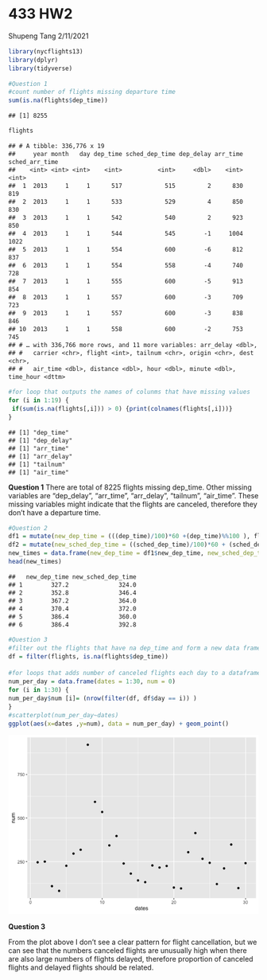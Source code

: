 433 HW2
================
Shupeng Tang
2/11/2021

``` r
library(nycflights13)
library(dplyr)
library(tidyverse)
```

``` r
#Question 1
#count number of flights missing departure time
sum(is.na(flights$dep_time))
```

    ## [1] 8255

``` r
flights
```

    ## # A tibble: 336,776 x 19
    ##     year month   day dep_time sched_dep_time dep_delay arr_time sched_arr_time
    ##    <int> <int> <int>    <int>          <int>     <dbl>    <int>          <int>
    ##  1  2013     1     1      517            515         2      830            819
    ##  2  2013     1     1      533            529         4      850            830
    ##  3  2013     1     1      542            540         2      923            850
    ##  4  2013     1     1      544            545        -1     1004           1022
    ##  5  2013     1     1      554            600        -6      812            837
    ##  6  2013     1     1      554            558        -4      740            728
    ##  7  2013     1     1      555            600        -5      913            854
    ##  8  2013     1     1      557            600        -3      709            723
    ##  9  2013     1     1      557            600        -3      838            846
    ## 10  2013     1     1      558            600        -2      753            745
    ## # … with 336,766 more rows, and 11 more variables: arr_delay <dbl>,
    ## #   carrier <chr>, flight <int>, tailnum <chr>, origin <chr>, dest <chr>,
    ## #   air_time <dbl>, distance <dbl>, hour <dbl>, minute <dbl>, time_hour <dttm>

``` r
#for loop that outputs the names of colunms that have missing values
for (i in 1:19) {
 if(sum(is.na(flights[,i])) > 0) {print(colnames(flights[,i]))}
}
```

    ## [1] "dep_time"
    ## [1] "dep_delay"
    ## [1] "arr_time"
    ## [1] "arr_delay"
    ## [1] "tailnum"
    ## [1] "air_time"

**Question 1** There are total of 8225 flights missing dep\_time. Other
missing variables are “dep\_delay”, “arr\_time”, “arr\_delay”,
“tailnum”, “air\_time”. These missing variables might indicate that
the flights are canceled, therefore they don’t have a departure time.

``` r
#Question 2 
df1 = mutate(new_dep_time = (((dep_time)/100)*60 +(dep_time)%%100 ), flights)
df2 = mutate(new_sched_dep_time = ((sched_dep_time)/100)*60 + (sched_dep_time)%%100 , flights)
new_times = data.frame(new_dep_time = df1$new_dep_time, new_sched_dep_time = df2$new_sched_dep_time)
head(new_times)
```

    ##   new_dep_time new_sched_dep_time
    ## 1        327.2              324.0
    ## 2        352.8              346.4
    ## 3        367.2              364.0
    ## 4        370.4              372.0
    ## 5        386.4              360.0
    ## 6        386.4              392.8

``` r
#Question 3
#filter out the flights that have na dep_time and form a new data frame
df = filter(flights, is.na(flights$dep_time))

#for loops that adds number of canceled flights each day to a dataframe containing the date and corresponding canceled numbers
num_per_day = data.frame(dates = 1:30, num = 0)
for (i in 1:30) {
num_per_day$num [i]= (nrow(filter(df, df$day == i)) ) 
}
#scatterplot(num_per_day~dates)
ggplot(aes(x=dates ,y=num), data = num_per_day) + geom_point()
```

![](433-HW2_files/figure-gfm/unnamed-chunk-4-1.png)<!-- -->

**Question 3**

From the plot above I don’t see a clear pattern for flight cancellation,
but we can see that the numbers canceled flights are unusually high when
there are also large numbers of flights delayed, therefore proportion of
canceled flights and delayed flights should be related.
